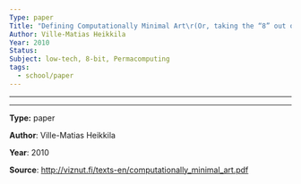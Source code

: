 ```yaml
---
Type: paper
Title: "Defining Computationally Minimal Art\r(Or, taking the “8” out of “8-bit”)"
Author: Ville-Matias Heikkila
Year: 2010
Status:
Subject: low-tech, 8-bit, Permacomputing
tags:
  - school/paper
---
```


---

---

**Type:** paper

**Author**: Ville-Matias Heikkila

**Year**: 2010

**Source**: http://viznut.fi/texts-en/computationally_minimal_art.pdf
